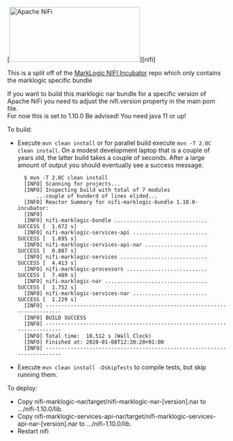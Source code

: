 <!--
  Licensed to the Apache Software Foundation (ASF) under one or more
  contributor license agreements.  See the NOTICE file distributed with
  this work for additional information regarding copyright ownership.
  The ASF licenses this file to You under the Apache License, Version 2.0
  (the "License"); you may not use this file except in compliance with
  the License.  You may obtain a copy of the License at
      http://www.apache.org/licenses/LICENSE-2.0
  Unless required by applicable law or agreed to in writing, software
  distributed under the License is distributed on an "AS IS" BASIS,
  WITHOUT WARRANTIES OR CONDITIONS OF ANY KIND, either express or implied.
  See the License for the specific language governing permissions and
  limitations under the License.
-->
[<img src="https://nifi.apache.org/assets/images/apache-nifi-logo.svg" width="300" height="126" alt="Apache NiFi"/>][nifi]

This is a split off of the [MarkLogic NIFI Incubator](https://github.com/marklogic-community/marklogic-nifi-incubator) repo which only contains the marklogic specific bundle

If you want to build this marklogic nar bundle for a specific version of Apache NiFi you need to adjust the nifi.version property in the main pom file.  
For now this is set to 1.10.0
Be advised! You need java 11 or up!

To build:
- Execute `mvn clean install` or for parallel build execute `mvn -T 2.0C clean install`. On a
  modest development laptop that is a couple of years old, the latter build takes a couple of seconds.
  After a large amount of output you should eventually see a success message.

        $ mvn -T 2.0C clean install
        [INFO] Scanning for projects...
        [INFO] Inspecting build with total of 7 modules
            ...couple of hunderd of lines elided...
        [INFO] Reactor Summary for nifi-marklogic-bundle 1.10.0-incubator:
        [INFO]
        [INFO] nifi-marklogic-bundle .............................. SUCCESS [  1.672 s]
        [INFO] nifi-marklogic-services-api ........................ SUCCESS [  1.695 s]
        [INFO] nifi-marklogic-services-api-nar .................... SUCCESS [  0.887 s]
        [INFO] nifi-marklogic-services ............................ SUCCESS [  4.413 s]
        [INFO] nifi-marklogic-processors .......................... SUCCESS [  7.489 s]
        [INFO] nifi-marklogic-nar ................................. SUCCESS [  1.752 s]
        [INFO] nifi-marklogic-services-nar ........................ SUCCESS [  1.229 s]
        [INFO] ------------------------------------------------------------------------
        [INFO] BUILD SUCCESS
        [INFO] ------------------------------------------------------------------------
        [INFO] Total time:  18.512 s (Wall Clock)
        [INFO] Finished at: 2020-01-08T12:20:28+01:00
        [INFO] ------------------------------------------------------------------------
        
- Execute `mvn clean install -DskipTests` to compile tests, but skip running them.

To deploy:
- Copy nifi-marklogic-nar/target/nifi-marklogic-nar-[version].nar to .../nifi-1.10.0/lib.
- Copy nifi-marklogic-services-api-nar/target/nifi-marklogic-services-api-nar-[version].nar to .../nifi-1.10.0/lib.
- Restart nifi

